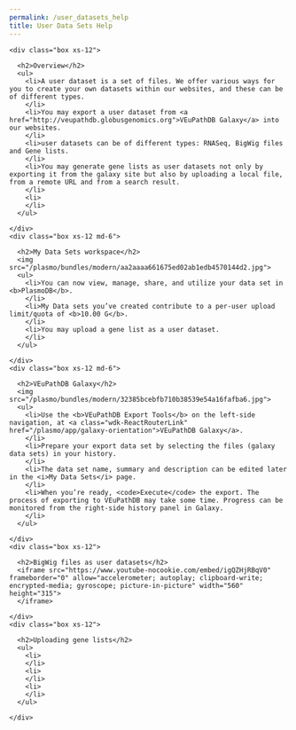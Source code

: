 ```yaml
---
permalink: /user_datasets_help
title: User Data Sets Help
---
```

<style>


</style>


<div class="static-content">

  <div class="row UserDataset-Help">

    <div class="box xs-12">

      <h2>Overview</h2>
      <ul>
        <li>A user dataset is a set of files. We offer various ways for you to create your own datasets within our websites, and these can be of different types.
        </li>
        <li>You may export a user dataset from <a href="http://veupathdb.globusgenomics.org">VEuPathDB Galaxy</a> into our websites.
        </li>
        <li>user datasets can be of different types: RNASeq, BigWig files and Gene lists. 
        </li>
        <li>You may generate gene lists as user datasets not only by exporting it from the galaxy site but also by uploading a local file, from a remote URL and from a search result.
        </li>
        <li>
        </li>
      </ul>

    </div>
    <div class="box xs-12 md-6">

      <h2>My Data Sets workspace</h2>
      <img src="/plasmo/bundles/modern/aa2aaaa661675ed02ab1edb4570144d2.jpg">
      <ul>
        <li>You can now view, manage, share, and utilize your data set in <b>PlasmoDB</b>.
        </li>
        <li>My Data sets you’ve created contribute to a per-user upload limit/quota of <b>10.00 G</b>.
        </li>
        <li>You may upload a gene list as a user dataset.
        </li>
      </ul>

    </div>
    <div class="box xs-12 md-6">

      <h2>VEuPathDB Galaxy</h2>
      <img src="/plasmo/bundles/modern/32385bcebfb710b38539e54a16fafba6.jpg">
      <ul>
        <li>Use the <b>VEuPathDB Export Tools</b> on the left-side navigation, at <a class="wdk-ReactRouterLink" href="/plasmo/app/galaxy-orientation">VEuPathDB Galaxy</a>.
        </li>
        <li>Prepare your export data set by selecting the files (galaxy data sets) in your history.
        </li>
        <li>The data set name, summary and description can be edited later in the <i>My Data Sets</i> page.
        </li>
        <li>When you’re ready, <code>Execute</code> the export. The process of exporting to VEuPathDB may take some time. Progress can be monitored from the right-side history panel in Galaxy.
        </li>
      </ul>

    </div>
    <div class="box xs-12">

      <h2>BigWig files as user datasets</h2>
      <iframe src="https://www.youtube-nocookie.com/embed/igQZHjRBqV0" frameborder="0" allow="accelerometer; autoplay; clipboard-write; encrypted-media; gyroscope; picture-in-picture" width="560" height="315">
      </iframe>

    </div>
    <div class="box xs-12">

      <h2>Uploading gene lists</h2>
      <ul>
        <li>
        </li>
        <li>
        </li>
        <li>
        </li>
      </ul>
    
    </div>

  </div>

</div>
